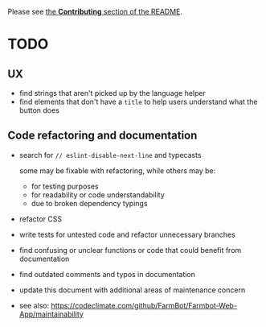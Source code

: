 Please see [the **Contributing** section of the README](https://github.com/FarmBot/Farmbot-Web-App#contributing).

# TODO

## UX
* find strings that aren't picked up by the language helper
* find elements that don't have a `title` to help users understand what the button does

## Code refactoring and documentation
* search for `// eslint-disable-next-line` and typecasts

    some may be fixable with refactoring, while others may be:
    * for testing purposes
    * for readability or code understandability
    * due to broken dependency typings
* refactor CSS
* write tests for untested code and refactor unnecessary branches
* find confusing or unclear functions or code that could benefit from documentation
* find outdated comments and typos in documentation
* update this document with additional areas of maintenance concern
* see also: https://codeclimate.com/github/FarmBot/Farmbot-Web-App/maintainability
